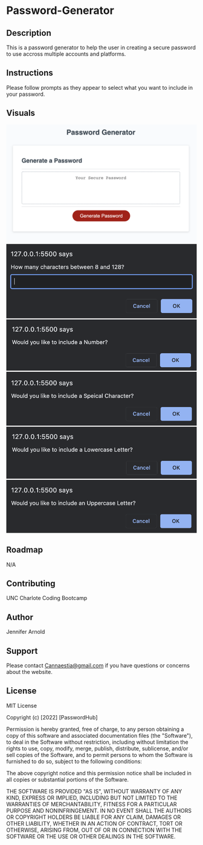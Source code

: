 # Password-Generator

## Description
This is a password generator to help the user in creating a secure password to use accross multiple accounts and platforms. 

## Instructions
Please follow prompts as they appear to select what you want to include in your password.  

## Visuals
![Password Generator](https://github.com/Cannaestia/Password-Generator/blob/main/Screen%20Shot%202022-08-22%20at%203.04.24%20AM.png?raw=true)
![Password Generator](https://github.com/Cannaestia/Password-Generator/blob/main/Screen%20Shot%202022-08-22%20at%203.04.42%20AM.png?raw=true)
![Password Generator](https://github.com/Cannaestia/Password-Generator/blob/main/Screen%20Shot%202022-08-22%20at%203.04.58%20AM.png?raw=true)
![Password Generator](https://github.com/Cannaestia/Password-Generator/blob/main/Screen%20Shot%202022-08-22%20at%203.05.10%20AM.png?raw=true)
![Password Generator](https://github.com/Cannaestia/Password-Generator/blob/main/Screen%20Shot%202022-08-22%20at%203.05.17%20AM.png?raw=true)
![Password Generator](https://github.com/Cannaestia/Password-Generator/blob/main/Screen%20Shot%202022-08-22%20at%203.05.28%20AM.png?raw=true)


## Roadmap
  N/A

## Contributing
UNC Charlote Coding Bootcamp

## Author
Jennifer Arnold 

## Support
Please contact Cannaestia@gmail.com if you have questions or concerns about the website. 

## License 

MIT License

Copyright (c) [2022] [PasswordHub]

Permission is hereby granted, free of charge, to any person obtaining a copy
of this software and associated documentation files (the "Software"), to deal
in the Software without restriction, including without limitation the rights
to use, copy, modify, merge, publish, distribute, sublicense, and/or sell
copies of the Software, and to permit persons to whom the Software is
furnished to do so, subject to the following conditions:

The above copyright notice and this permission notice shall be included in all
copies or substantial portions of the Software.

THE SOFTWARE IS PROVIDED "AS IS", WITHOUT WARRANTY OF ANY KIND, EXPRESS OR
IMPLIED, INCLUDING BUT NOT LIMITED TO THE WARRANTIES OF MERCHANTABILITY,
FITNESS FOR A PARTICULAR PURPOSE AND NONINFRINGEMENT. IN NO EVENT SHALL THE
AUTHORS OR COPYRIGHT HOLDERS BE LIABLE FOR ANY CLAIM, DAMAGES OR OTHER
LIABILITY, WHETHER IN AN ACTION OF CONTRACT, TORT OR OTHERWISE, ARISING FROM,
OUT OF OR IN CONNECTION WITH THE SOFTWARE OR THE USE OR OTHER DEALINGS IN THE
SOFTWARE.